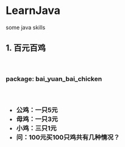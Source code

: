 # LearnJava
some java skills
<h2>1. 百元百鸡</h2><br>
<h3>package:  bai_yuan_bai_chicken<h3><br>

* 公鸡：一只5元<br>
* 母鸡：一只3元<br>
* 小鸡：三只1元<br>
* 问：100元买100只鸡共有几种情况？<br>
